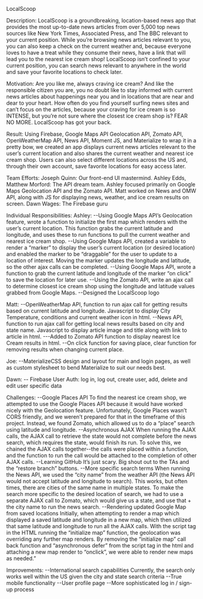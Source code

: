 LocalScoop

Description: LocalScoop is a groundbreaking, location-based news app that provides the most up-to-date news articles from over 5,000 top news sources like New York Times, Associated Press, and The BBC relevant to your current position. While you’re browsing news articles relevant to you, you can also keep a check on the current weather and, because everyone loves to have a treat while they consume their news, have a link that will lead you to the nearest ice cream shop! LocalScoop isn’t confined to your current position, you can search news relevant to anywhere in the world and save your favorite locations to check later.

Motivation: Are you like me, always craving ice cream? And like the responsible citizen you are, you no doubt like to stay informed with current news articles about happenings near you and in locations that are near and dear to your heart. How often do you find yourself surfing news sites and can’t focus on the articles, because your craving for ice cream is so INTENSE, but you’re not sure where the closest ice cream shop is? FEAR NO MORE. LocalScoop has got your back.

Result: Using Firebase, Google Maps API Geolocation API, Zomato API, OpenWeatherMap API, News API, Moment JS, and Materialize to wrap it in a pretty bow, we created an app displays current news articles relevant to the user’s current location and also shares the current weather and nearest ice cream shop. Users can also select different locations across the US and, through their own account, save favorite locations for easy access later.

Team Efforts:
Joseph Quinn: Our front-end UI mastermind.
Ashley Edds, Matthew Morford: The API dream team. Ashley focused primarily on Google Maps Geolocation API and the Zomato API. Matt worked on News and OMW API, along with JS for displaying news, weather, and ice cream results on screen.
Dawn Wages: The Firebase guru

Individual Responsibilities:
Ashley: 
	--Using Google Maps API’s Geolocation feature, wrote a function to initialize the first map which renders with the user’s current location. This function grabs the current latitude and longitude, and uses these to run functions to pull the current weather and nearest ice cream shop.
	--Using Google Maps API, created a variable to render a “marker” to display the user’s current location (or desired location) and enabled the marker to be “draggable” for the user to update to a location of interest. Moving the marker updates the longitude and latitude, so the other ajax calls can be completed.
	--Using Google Maps API, wrote a function to grab the current latitude and longitude of the marker “on click” to save the location for later use.
	--Using the Zomato API, write an ajax call to determine closest ice cream shop using the longitude and latitude values grabbed from Google Maps.
	--Designed the LocalScoop logo

Matt:
  	 --OpenWeatherMap API, function to run ajax call for getting results based on current latitude and longitude. Javascript to display City Temperature, conditions and current weather icon in html. 
  	 --News API, function to run ajax call for getting local news results based on city and state name.  Javascript to display article image and title along with link to article in html. 
  	---Added to Zomato API function to display nearest Ice Cream results in html.
  	 --On click function for saving place, clear function for removing results when changing current place. 

Joe: 
	--MaterializeCSS design and layout for main and login pages, as well as custom stylesheet to bend Materialize to suit our needs best. 

Dawn: 
	-- Firebase User Auth: log in, log out, create user, add, delete and edit user specific data

Challenges:
	--Google Places API
		To find the nearest ice cream shop, we attempted to use the Google Places API because it would have worked nicely with the Geolocation feature. Unfortunately, Google Places wasn’t CORS friendly, and we weren’t prepared for that in the timeframe of this project. Instead, we found Zomato, which allowed us to do a “place” search using latitude and longitude.
	--Asynchronous AJAX
		When running the AJAX calls, the AJAX call to retrieve the state would not complete before the news search, which requires the state, would finish its run. To solve this, we chained the AJAX calls together--the calls were placed within a function, and the function to run the call would be attached to the completion of other AJAX calls.
	--Learning GitHub
		It’s just scary. Big shout out to the TAs and the “restore branch” buttons.
	--More specific search terms
		When running the News API, we used the “city name” from the weather API (the News API would not accept latitude and longitude to search). This works, but often times, there are cities of the same name in multiple states. To make the search more specific to the desired location of search, we had to use a separate AJAX call to Zomato, which would give us a state, and use that + the city name to run the news search.
	--Rendering updated Google Map from saved locations
		Initially, when attempting to render a map which displayed a saved latitude and longitude in a new map, which then utilized that same latitude and longitude to run all the AJAX calls. With the script tag in the HTML running the “initialize map” function, the geolocation was overriding any further map renders. By removing the “initialize map” call back function and “asynchronous defer” from the script tag in the html and attaching a new map render to “onclick”, we were able to render new maps as needed.”


Improvements:
	--International search capabilities
		Currently, the search only works well within the US given the city and state search criteria 
	--True mobile functionality
	--User profile page
	--More sophisticated log in / sign-up process
	
